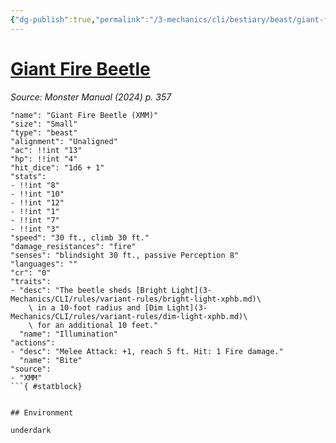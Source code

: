 ```yaml
---
{"dg-publish":true,"permalink":"/3-mechanics/cli/bestiary/beast/giant-fire-beetle-xmm/","tags":["ttrpg-cli/compendium/src/5e/xmm","ttrpg-cli/monster/cr/0","ttrpg-cli/monster/environment/underdark","ttrpg-cli/monster/size/small","ttrpg-cli/monster/type/beast"],"created":"2025-02-22T12:02:28.074-05:00","updated":"2025-02-26T17:46:10.808-05:00"}
---
```


# [Giant Fire Beetle](3-Mechanics/CLI/bestiary/beast/giant-fire-beetle-xmm.md)
*Source: Monster Manual (2024) p. 357*  

```statblock
"name": "Giant Fire Beetle (XMM)"
"size": "Small"
"type": "beast"
"alignment": "Unaligned"
"ac": !!int "13"
"hp": !!int "4"
"hit_dice": "1d6 + 1"
"stats":
- !!int "8"
- !!int "10"
- !!int "12"
- !!int "1"
- !!int "7"
- !!int "3"
"speed": "30 ft., climb 30 ft."
"damage_resistances": "fire"
"senses": "blindsight 30 ft., passive Perception 8"
"languages": ""
"cr": "0"
"traits":
- "desc": "The beetle sheds [Bright Light](3-Mechanics/CLI/rules/variant-rules/bright-light-xphb.md)\
    \ in a 10-foot radius and [Dim Light](3-Mechanics/CLI/rules/variant-rules/dim-light-xphb.md)\
    \ for an additional 10 feet."
  "name": "Illumination"
"actions":
- "desc": "Melee Attack: +1, reach 5 ft. Hit: 1 Fire damage."
  "name": "Bite"
"source":
- "XMM"
```{ #statblock}


## Environment

underdark